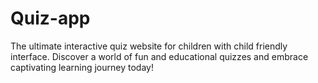 # Quiz-app
The ultimate interactive quiz website for children with child friendly interface. Discover a world of fun and educational quizzes and embrace captivating learning journey today!
